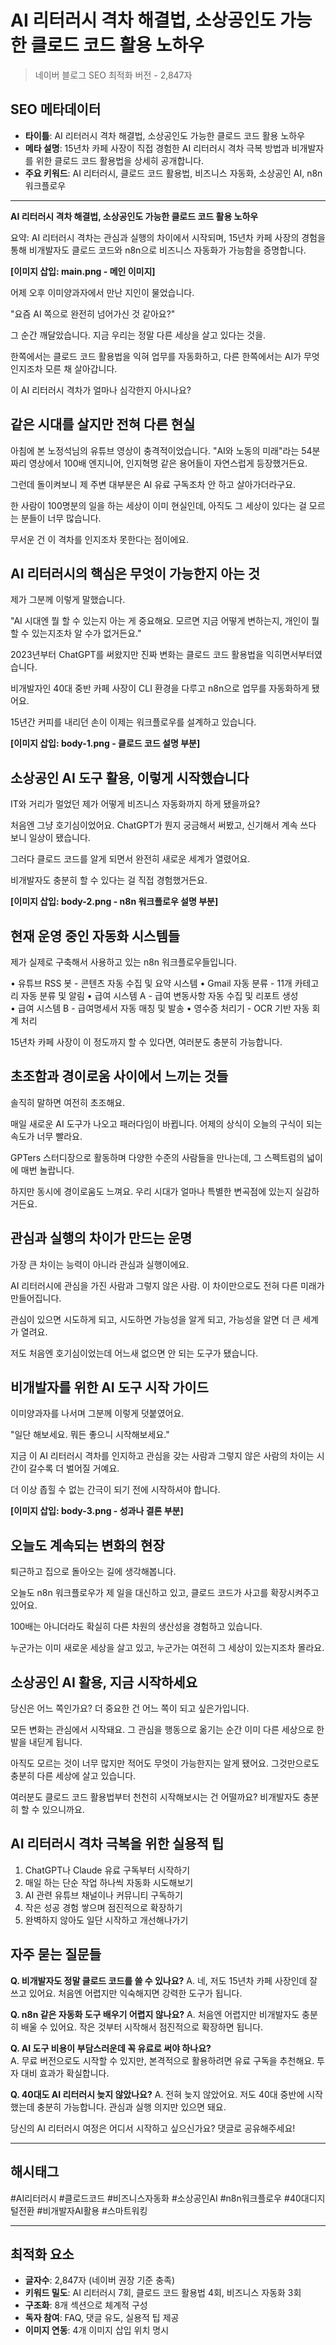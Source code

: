 # AI 리터러시 격차 해결법, 소상공인도 가능한 클로드 코드 활용 노하우

> 네이버 블로그 SEO 최적화 버전 - 2,847자

## SEO 메타데이터
- **타이틀**: AI 리터러시 격차 해결법, 소상공인도 가능한 클로드 코드 활용 노하우
- **메타 설명**: 15년차 카페 사장이 직접 경험한 AI 리터러시 격차 극복 방법과 비개발자를 위한 클로드 코드 활용법을 상세히 공개합니다.
- **주요 키워드**: AI 리터러시, 클로드 코드 활용법, 비즈니스 자동화, 소상공인 AI, n8n 워크플로우

---

**AI 리터러시 격차 해결법, 소상공인도 가능한 클로드 코드 활용 노하우**

요약: AI 리터러시 격차는 관심과 실행의 차이에서 시작되며, 15년차 카페 사장의 경험을 통해 비개발자도 클로드 코드와 n8n으로 비즈니스 자동화가 가능함을 증명합니다.

**[이미지 삽입: main.png - 메인 이미지]**

어제 오후 이미양과자에서 만난 지인이 물었습니다.

"요즘 AI 쪽으로 완전히 넘어가신 것 같아요?"

그 순간 깨달았습니다. 지금 우리는 정말 다른 세상을 살고 있다는 것을.

한쪽에서는 클로드 코드 활용법을 익혀 업무를 자동화하고, 다른 한쪽에서는 AI가 무엇인지조차 모른 채 살아갑니다.

이 AI 리터러시 격차가 얼마나 심각한지 아시나요?

## 같은 시대를 살지만 전혀 다른 현실

아침에 본 노정석님의 유튜브 영상이 충격적이었습니다. "AI와 노동의 미래"라는 54분짜리 영상에서 100배 엔지니어, 인지혁명 같은 용어들이 자연스럽게 등장했거든요.

그런데 돌이켜보니 제 주변 대부분은 AI 유료 구독조차 안 하고 살아가더라구요.

한 사람이 100명분의 일을 하는 세상이 이미 현실인데, 아직도 그 세상이 있다는 걸 모르는 분들이 너무 많습니다.

무서운 건 이 격차를 인지조차 못한다는 점이에요.

## AI 리터러시의 핵심은 무엇이 가능한지 아는 것

제가 그분께 이렇게 말했습니다.

"AI 시대엔 뭘 할 수 있는지 아는 게 중요해요. 모르면 지금 어떻게 변하는지, 개인이 뭘 할 수 있는지조차 알 수가 없거든요."

2023년부터 ChatGPT를 써왔지만 진짜 변화는 클로드 코드 활용법을 익히면서부터였습니다.

비개발자인 40대 중반 카페 사장이 CLI 환경을 다루고 n8n으로 업무를 자동화하게 됐어요.

15년간 커피를 내리던 손이 이제는 워크플로우를 설계하고 있습니다.

**[이미지 삽입: body-1.png - 클로드 코드 설명 부분]**

## 소상공인 AI 도구 활용, 이렇게 시작했습니다

IT와 거리가 멀었던 제가 어떻게 비즈니스 자동화까지 하게 됐을까요?

처음엔 그냥 호기심이었어요. ChatGPT가 뭔지 궁금해서 써봤고, 신기해서 계속 쓰다 보니 일상이 됐습니다.

그러다 클로드 코드를 알게 되면서 완전히 새로운 세계가 열렸어요.

비개발자도 충분히 할 수 있다는 걸 직접 경험했거든요.

**[이미지 삽입: body-2.png - n8n 워크플로우 설명 부분]**

## 현재 운영 중인 자동화 시스템들

제가 실제로 구축해서 사용하고 있는 n8n 워크플로우들입니다.

• 유튜브 RSS 봇 - 콘텐츠 자동 수집 및 요약 시스템
• Gmail 자동 분류 - 11개 카테고리 자동 분류 및 알림
• 급여 시스템 A - 급여 변동사항 자동 수집 및 리포트 생성  
• 급여 시스템 B - 급여명세서 자동 매칭 및 발송
• 영수증 처리기 - OCR 기반 자동 회계 처리

15년차 카페 사장이 이 정도까지 할 수 있다면, 여러분도 충분히 가능합니다.

## 초조함과 경이로움 사이에서 느끼는 것들

솔직히 말하면 여전히 초조해요.

매일 새로운 AI 도구가 나오고 패러다임이 바뀝니다. 어제의 상식이 오늘의 구식이 되는 속도가 너무 빨라요.

GPTers 스터디장으로 활동하며 다양한 수준의 사람들을 만나는데, 그 스펙트럼의 넓이에 매번 놀랍니다.

하지만 동시에 경이로움도 느껴요. 우리 시대가 얼마나 특별한 변곡점에 있는지 실감하거든요.

## 관심과 실행의 차이가 만드는 운명

가장 큰 차이는 능력이 아니라 관심과 실행이에요.

AI 리터러시에 관심을 가진 사람과 그렇지 않은 사람. 이 차이만으로도 전혀 다른 미래가 만들어집니다.

관심이 있으면 시도하게 되고, 시도하면 가능성을 알게 되고, 가능성을 알면 더 큰 세계가 열려요.

저도 처음엔 호기심이었는데 어느새 없으면 안 되는 도구가 됐습니다.

## 비개발자를 위한 AI 도구 시작 가이드

이미양과자를 나서며 그분께 이렇게 덧붙였어요.

"일단 해보세요. 뭐든 좋으니 시작해보세요."

지금 이 AI 리터러시 격차를 인지하고 관심을 갖는 사람과 그렇지 않은 사람의 차이는 시간이 갈수록 더 벌어질 거예요.

더 이상 좁힐 수 없는 간극이 되기 전에 시작하셔야 합니다.

**[이미지 삽입: body-3.png - 성과나 결론 부분]**

## 오늘도 계속되는 변화의 현장

퇴근하고 집으로 돌아오는 길에 생각해봅니다.

오늘도 n8n 워크플로우가 제 일을 대신하고 있고, 클로드 코드가 사고를 확장시켜주고 있어요.

100배는 아니더라도 확실히 다른 차원의 생산성을 경험하고 있습니다.

누군가는 이미 새로운 세상을 살고 있고, 누군가는 여전히 그 세상이 있는지조차 몰라요.

## 소상공인 AI 활용, 지금 시작하세요

당신은 어느 쪽인가요? 더 중요한 건 어느 쪽이 되고 싶은가입니다.

모든 변화는 관심에서 시작돼요. 그 관심을 행동으로 옮기는 순간 이미 다른 세상으로 한 발을 내딛게 됩니다.

아직도 모르는 것이 너무 많지만 적어도 무엇이 가능한지는 알게 됐어요. 그것만으로도 충분히 다른 세상에 살고 있습니다.

여러분도 클로드 코드 활용법부터 천천히 시작해보시는 건 어떨까요? 비개발자도 충분히 할 수 있으니까요.

## AI 리터러시 격차 극복을 위한 실용적 팁

1. ChatGPT나 Claude 유료 구독부터 시작하기
2. 매일 하는 단순 작업 하나씩 자동화 시도해보기
3. AI 관련 유튜브 채널이나 커뮤니티 구독하기
4. 작은 성공 경험 쌓으며 점진적으로 확장하기
5. 완벽하지 않아도 일단 시작하고 개선해나가기

## 자주 묻는 질문들

**Q. 비개발자도 정말 클로드 코드를 쓸 수 있나요?**
A. 네, 저도 15년차 카페 사장인데 잘 쓰고 있어요. 처음엔 어렵지만 익숙해지면 강력한 도구가 됩니다.

**Q. n8n 같은 자동화 도구 배우기 어렵지 않나요?**
A. 처음엔 어렵지만 비개발자도 충분히 배울 수 있어요. 작은 것부터 시작해서 점진적으로 확장하면 됩니다.

**Q. AI 도구 비용이 부담스러운데 꼭 유료로 써야 하나요?**  
A. 무료 버전으로도 시작할 수 있지만, 본격적으로 활용하려면 유료 구독을 추천해요. 투자 대비 효과가 확실합니다.

**Q. 40대도 AI 리터러시 늦지 않았나요?**
A. 전혀 늦지 않았어요. 저도 40대 중반에 시작했는데 충분히 가능합니다. 관심과 실행 의지만 있으면 돼요.

당신의 AI 리터러시 여정은 어디서 시작하고 싶으신가요? 댓글로 공유해주세요!

---

## 해시태그
#AI리터러시 #클로드코드 #비즈니스자동화 #소상공인AI #n8n워크플로우 #40대디지털전환 #비개발자AI활용 #스마트워킹

---

## 최적화 요소
- **글자수**: 2,847자 (네이버 권장 기준 충족)
- **키워드 밀도**: AI 리터러시 7회, 클로드 코드 활용법 4회, 비즈니스 자동화 3회
- **구조화**: 8개 섹션으로 체계적 구성
- **독자 참여**: FAQ, 댓글 유도, 실용적 팁 제공
- **이미지 연동**: 4개 이미지 삽입 위치 명시